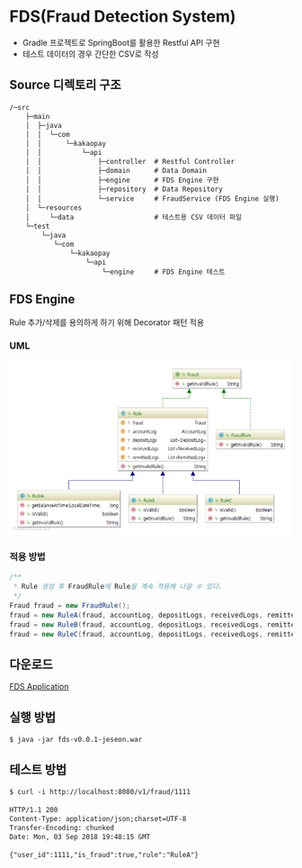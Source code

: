 # FDS(Fraud Detection System)

 * Gradle 프로젝트로 SpringBoot를 활용한 Restful API 구현
 * 테스트 데이터의 경우 간단한 CSV로 작성

## Source 디렉토리 구조
```
/─src
    ├─main
    │  ├─java
    │  │  └─com
    │  │      └─kakaopay
    │  │          └─api
    │  │              ├─controller  # Restful Controller
    │  │              ├─domain      # Data Domain
    │  │              ├─engine      # FDS Engine 구현
    │  │              ├─repository  # Data Repository
    │  │              └─service     # FraudService (FDS Engine 실행)
    │  └─resources
    │     └─data                    # 테스트용 CSV 데이터 파일
    └─test
        └─java
           └─com
               └─kakaopay
                   └─api
                       └─engine     # FDS Engine 테스트
```

## FDS Engine

Rule 추가/삭제를 용의하게 하기 위해 Decorator 패턴 적용

### UML
![Engine UML](/doc/engine.png)

### 적용 방법
```java
/**
 * Rule 생성 후 FraudRule에 Rule을 계속 적용해 나갈 수 있다.
 */
Fraud fraud = new FraudRule();
fraud = new RuleA(fraud, accountLog, depositLogs, receivedLogs, remittedLogs);
fraud = new RuleB(fraud, accountLog, depositLogs, receivedLogs, remittedLogs);
fraud = new RuleC(fraud, accountLog, depositLogs, receivedLogs, remittedLogs);
```

## 다운로드

[FDS Application](https://github.com/jeseon/fds/releases/download/0.0.1/fds-v0.0.1-jeseon.war)


## 실행 방법
```
$ java -jar fds-v0.0.1-jeseon.war
```

## 테스트 방법
```
$ curl -i http://localhost:8080/v1/fraud/1111

HTTP/1.1 200
Content-Type: application/json;charset=UTF-8
Transfer-Encoding: chunked
Date: Mon, 03 Sep 2018 19:48:15 GMT

{"user_id":1111,"is_fraud":true,"rule":"RuleA"}
```
